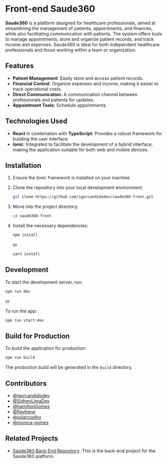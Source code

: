 # Front-end Saude360

**Saude360** is a platform designed for healthcare professionals, aimed at streamlining the management of patients, appointments, and finances, while also facilitating communication with patients. The system offers tools to manage appointments, store and organize patient records, and track income and expenses. Saude360 is ideal for both independent healthcare professionals and those working within a team or organization.

## Features

- **Patient Management**: Easily store and access patient records.
- **Financial Control**: Organize expenses and income, making it easier to track operational costs.
- **Direct Communication**: A communication channel between professionals and patients for updates.
- **Appointment Tools**: Schedule appointments.

## Technologies Used

- **React** in combination with **TypeScript**: Provides a robust framework for building the user interface.
- **Ionic**: Integrated to facilitate the development of a hybrid interface, making the application suitable for both web and mobile devices.

## Installation

1. Ensure the Ionic framework is installed on your machine.
2. Clone the repository into your local development environment:

   ```bash
   git clone https://github.com/igorcandidodev/saude360-front.git
   ```

3. Move into the project directory:

   ```bash
   cd saude360-front
   ```

4. Install the necessary dependencies:

   ```bash
   npm install
   ```

   or

   ```bash
   yarn install
   ```

## Development

To start the development server, run:

```bash
npm run dev
```

or

To run the app:

```bash
npm run start:dev
```

## Build for Production

To build the application for production:

```bash
npm run build
```

The production build will be generated in the `build` directory.

## Contributors

- [@igorcandidodev](https://github.com/igorcandidodev)
- [@SidneyLimaDev](https://github.com/SidneyLimaDev)
- [@hamiltonGomes](https://github.com/hamiltonGomes)
- [@Rayhene](https://github.com/Rayhene)
- [@juliarcoelho](https://github.com/juliarcoelho)
- [@monica-gomes](https://github.com/monica-gomes)

## Related Projects

- [Saúde360 Back-End Repository](https://github.com/hamiltonGomes/backend-saude360): This is the back-end project for the Saúde360 platform.
